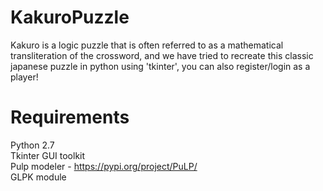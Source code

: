 # KakuroPuzzle
Kakuro is a logic puzzle that is often referred to as a mathematical transliteration of the crossword, and we have tried to recreate this classic japanese puzzle in python using 'tkinter', you can also register/login as a player!


# Requirements
Python 2.7<br>
Tkinter GUI toolkit<br>
Pulp modeler - https://pypi.org/project/PuLP/<br>
GLPK module  <br>
